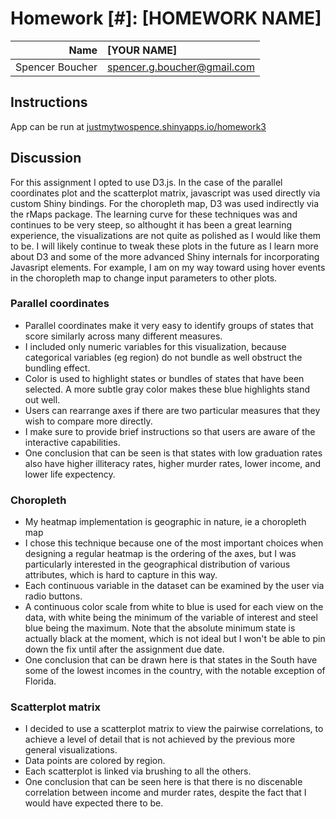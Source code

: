 Homework [#]: [HOMEWORK NAME]
==============================

| **Name**  | [YOUR NAME]  |
|----------:|:-------------|
| Spencer Boucher| spencer.g.boucher@gmail.com |

## Instructions ##

App can be run at [justmytwospence.shinyapps.io/homework3](http://justmytwospence.shinyapps.io/homework3) 

## Discussion ##

For this assignment I opted to use D3.js. In the case of the parallel coordinates plot and the scatterplot matrix, javascript was used directly via custom Shiny bindings. For the choropleth map, D3 was used indirectly via the rMaps package. The learning curve for these techniques was and continues to be very steep, so althought it has been a great learning experience, the visualizations are not quite as polished as I would like them to be. I will likely continue to tweak these plots in the future as I learn more about D3 and some of the more advanced Shiny internals for incorporating Javasript elements. For example, I am on my way toward using hover events in the choropleth map to change input parameters to other plots.

### Parallel coordinates

 - Parallel coordinates make it very easy to identify groups of states that score similarly across many different measures.
 - I included only numeric variables for this visualization, because categorical variables (eg region) do not bundle as well obstruct the bundling effect.
 - Color is used to highlight states or bundles of states that have been selected. A more subtle gray color makes these blue highlights stand out well.
 - Users can rearrange axes if there are two particular measures that they wish to compare more directly.
 - I make sure to provide brief instructions so that users are aware of the interactive capabilities.
 - One conclusion that can be seen is that states with low graduation rates also have higher illiteracy rates, higher murder rates, lower income, and lower life expectency.

### Choropleth

 - My heatmap implementation is geographic in nature, ie a choropleth map
 - I chose this technique because one of the most important choices when designing a regular heatmap is the ordering of the axes, but I was particularly interested in the geographical distribution of various attributes, which is hard to capture in this way.
 - Each continuous variable in the dataset can be examined by the user via radio buttons.
 - A continuous color scale from white to blue is used for each view on the data, with white being the minimum of the variable of interest and steel blue being the maximum. Note that the absolute minimum state is actually black at the moment, which is not ideal but I won't be able to pin down the fix until after the assignment due date.
 - One conclusion that can be drawn here is that states in the South have some of the lowest incomes in the country, with the notable exception of Florida.

### Scatterplot matrix

- I decided to use a scatterplot matrix to view the pairwise correlations, to achieve a level of detail that is not achieved by the previous more general visualizations.
- Data points are colored by region. 
- Each scatterplot is linked via brushing to all the others.
- One conclusion that can be seen here is that there is no discenable correlation between income and murder rates, despite the fact that I would have expected there to be.